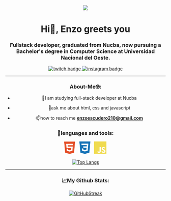 <div id="header" align="center">
  <img
    src="https://media.giphy.com/media/aNqEFrYVnsS52/giphy.gif"
    width="200"
  />

<h1 align="center">Hi🤗, Enzo greets you</h1>
<h3>
  Fullstack developer, graduated from Nucba, now pursuing a Bachelor's degree
  in Computer Science at Universidad Nacional del Oeste.
</h3>
<div id="redes" align="center">
  <a href="https://www.twitch.tv/enzosskr" target="_blank">
    <img
      src="https://img.shields.io/twitch/status/Enzosskr?color=%236441a5&label=Enzosskr&logo=twitch&style=for-the-badge"
      alt="twitch badge"
    />
  </a>
  <a href="https://www.instagram.com/enzo.agustin14/" target="_blank">
    <img
     src="https://img.shields.io/twitter/follow/Enzo.agustin14?color=%23E1306C&label=Enzoagustin01&logo=instagram&style=for-the-badge"
      alt="instagram badge"
    />
  </a>
  <a href=""></a>
</div>

 ---
### About-Me🤓:

- 🏫I am studying full-stack developer at Nucba 

- 📨ask me about html, css and javascript

- 📫how to reach me **enzoescudero210@gmail.com**

<div aling="left">
  <h3>🔨lenguages and tools:</h3>
</div>
<div>
<img
  src="https://github.com/devicons/devicon/blob/master/icons/html5/html5-plain.svg"
  title="html5"
  alt="HTML"
  width="40"
  height="40"
/>&nbsp;
<img
  src="https://github.com/devicons/devicon/blob/master/icons/css3/css3-plain.svg"
  alt="CSS3"
  title="CSS"
  width="40"
  height="40"
/>&nbsp;
<img
  src="https://github.com/devicons/devicon/blob/master/icons/javascript/javascript-plain.svg"
  alt="javascript"
  title="JS"
  width="40"
  height="40"
/>&nbsp;
</div>

[![Top Langs](https://github-readme-stats.vercel.app/api/top-langs/?username=Enzoskr&hide_progress=false)](https://github.com/anuraghazra/github-readme-stats)

--- 
### 📈My Github Stats:

[![GitHubStreak](http://github-readme-streak-stats.herokuapp.com?user=Enzoskr&theme=nightowl&border_radius=10&date_format=j%2Fn%5B%2FY%5D)](https://git.io/streak-stats)



